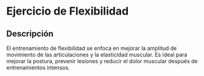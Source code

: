 # Ejercicio de Flexibilidad

## Descripción
El entrenamiento de flexibilidad se enfoca en mejorar la amplitud de movimiento de las articulaciones y la elasticidad muscular. Es ideal para mejorar la postura, prevenir lesiones y reducir el dolor muscular después de entrenamientos intensos.